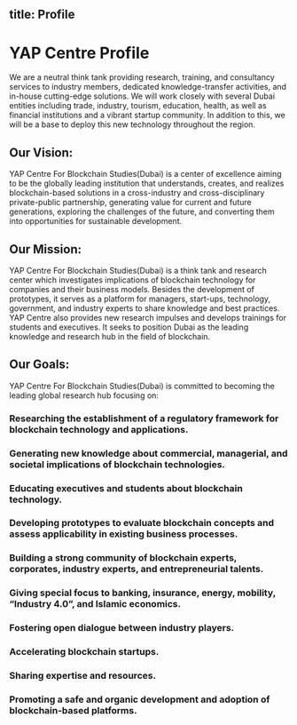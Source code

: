 title: Profile
---

# YAP Centre Profile
We are a neutral think tank providing research, training, and consultancy services to industry members, dedicated knowledge-transfer activities, and in-house cutting-edge solutions. We will work closely with several Dubai entities including trade, industry, tourism, education, health, as well as financial institutions and a vibrant startup community. In addition to this, we will be a base to deploy this new technology throughout the region.
## Our Vision:
YAP Centre For Blockchain Studies(Dubai) is a center of excellence aiming to be the globally leading
institution that understands, creates, and realizes blockchain-based solutions in a cross-industry and
cross-disciplinary private-public partnership, generating value for current and future generations,
exploring the challenges of the future, and converting them into opportunities for sustainable
development.
## Our Mission:
YAP Centre For Blockchain Studies(Dubai) is a think tank and research center which investigates
implications of blockchain technology for companies and their business models. Besides the
development of prototypes, it serves as a platform for managers, start-ups, technology, government,
and industry experts to share knowledge and best practices. YAP Centre also provides new research
impulses and develops trainings for students and executives. It seeks to position Dubai as the
leading knowledge and research hub in the field of blockchain.
## Our Goals:
YAP Centre For Blockchain Studies(Dubai) is committed to becoming the leading global research hub focusing on:
### Researching the establishment of a regulatory framework for blockchain technology and applications.
### Generating new knowledge about commercial, managerial, and societal implications of blockchain technologies.
### Educating executives and students about blockchain technology.
### Developing prototypes to evaluate blockchain concepts and assess applicability in existing business processes.
### Building a strong community of blockchain experts, corporates, industry experts, and entrepreneurial talents.
### Giving special focus to banking, insurance, energy, mobility, “Industry 4.0”, and Islamic economics.
### Fostering open dialogue between industry players.
### Accelerating blockchain startups.
### Sharing expertise and resources.
### Promoting a safe and organic development and adoption of blockchain-based platforms.
